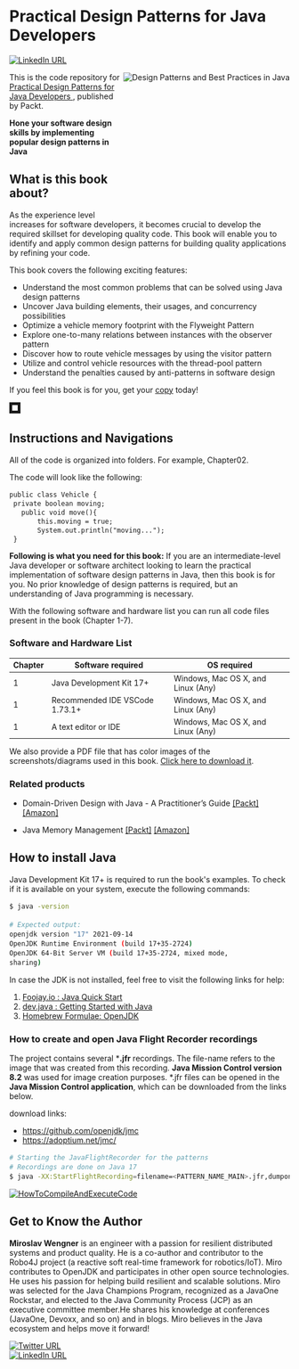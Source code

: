 # Practical Design Patterns for Java Developers
[![LinkedIn URL](https://img.shields.io/badge/License-MIT-blue.svg)](LICENSE) 


<a href="https://www.packtpub.com/product/practical-design-patterns-for-java-developers/9781804614679"><img src="https://static.packt-cdn.com/products/9781804614679/cover/smaller" alt="Design Patterns and Best Practices in Java " height="256px" align="right"></a>

This is the code repository for [ Practical Design Patterns for Java Developers ](https://www.packtpub.com/product/practical-design-patterns-for-java-developers/9781804614679), published by Packt.

**Hone your software design skills by implementing popular design patterns in Java**

## What is this book about?
As the experience level increases for software developers, it becomes crucial to develop the required skillset for developing quality code. This book will enable you to identify and apply common design patterns for building quality applications by refining your code.

This book covers the following exciting features:
* Understand the most common problems that can be solved using Java design patterns
* Uncover Java building elements, their usages, and concurrency possibilities
* Optimize a vehicle memory footprint with the Flyweight Pattern
* Explore one-to-many relations between instances with the observer pattern
* Discover how to route vehicle messages by using the visitor pattern
* Utilize and control vehicle resources with the thread-pool pattern
* Understand the penalties caused by anti-patterns in software design

If you feel this book is for you, get your [copy](https://www.amazon.com/dp/180461467X) today!

<a href="https://www.packtpub.com/?utm_source=github&utm_medium=banner&utm_campaign=GitHubBanner"><img src="https://raw.githubusercontent.com/PacktPublishing/GitHub/master/GitHub.png" 
alt="https://www.packtpub.com/" border="5" /></a>

## Instructions and Navigations
All of the code is organized into folders. For example, Chapter02.

The code will look like the following:
```
public class Vehicle {
 private boolean moving;
   public void move(){
       this.moving = true;
       System.out.println("moving...");
 }
```

**Following is what you need for this book:**
If you are an intermediate-level Java developer or software architect looking to learn the practical implementation of software design patterns in Java, then this book is for you. No prior knowledge of design patterns is required, but an understanding of Java programming is necessary.

With the following software and hardware list you can run all code files present in the book (Chapter 1-7).
### Software and Hardware List
| Chapter | Software required | OS required |
| -------- | ------------------------------------ | ----------------------------------- |
| 1 | Java Development Kit 17+ | Windows, Mac OS X, and Linux (Any) |
| 1 | Recommended IDE VSCode 1.73.1+ | Windows, Mac OS X, and Linux (Any) |
| 1 | A text editor or IDE | Windows, Mac OS X, and Linux (Any) |


We also provide a PDF file that has color images of the screenshots/diagrams used in this book. [Click here to download it]( https://packt.link/nSLEf).

### Related products
* Domain-Driven Design with Java - A Practitioner’s Guide  [[Packt]](https://www.packtpub.com/product/domain-driven-design-with-java-a-practitioners-guide/9781800560734?utm_source=github&utm_medium=repository&utm_campaign=) [[Amazon]](https://www.amazon.com/dp/1800560737)

* Java Memory Management  [[Packt]](https://www.packtpub.com/product/java-memory-management/9781801812856?utm_source=github&utm_medium=repository&utm_campaign=) [[Amazon]](https://www.amazon.com/dp/1801812853)

## How to install Java
Java Development Kit 17+ is required to run the book's examples. To check if it is available on your system, execute the following commands:
```bash
$ java -version

# Expected output:
openjdk version "17" 2021-09-14
OpenJDK Runtime Environment (build 17+35-2724)
OpenJDK 64-Bit Server VM (build 17+35-2724, mixed mode,
sharing)
```

In case the JDK is not installed, feel free to visit the following links for help:
1. [Foojay.io : Java Quick Start](https://foojay.io/java-quick-start/install-java/)
2. [dev.java : Getting Started with Java](https://dev.java/learn/)
3. [Homebrew Formulae: OpenJDK](https://formulae.brew.sh/formula/openjdk)


### How to create and open Java Flight Recorder recordings
The project contains several ***.jfr** recordings. The file-name refers to the image that was created from this recording. **Java Mission Control version 8.2** was used for image creation purposes. *.jfr files can be opened in the **Java Mission Control application**, which can be downloaded from the links below.

download links:
- https://github.com/openjdk/jmc
- https://adoptium.net/jmc/

```bash 
# Starting the JavaFlightRecorder for the patterns
# Recordings are done on Java 17
$ java -XX:StartFlightRecording=filename=<PATTERN_NAME_MAIN>.jfr,dumponexit=true,settings=profile <MAIN_CLASS>
```
[![HowToCompileAndExecuteCode](https://img.shields.io/badge/How_To_Compile_And_Execute_Code-0067B6?style=for-the-badge&logoColor=white)](https://github.com/PacktPublishing/Practical-Design-Patterns-for-Java-Developers/blob/main/HowToCompileAndExecute.md)

## Get to Know the Author
**Miroslav Wengner**
is an engineer with a passion for resilient distributed systems and product quality. He is a co-author and contributor to the Robo4J project (a reactive soft real-time framework for robotics/IoT). Miro contributes to OpenJDK and participates in other open source technologies. He uses his passion for helping build resilient and scalable solutions.
Miro was selected for the Java Champions Program, recognized as a JavaOne Rockstar, and elected to the Java Community Process (JCP) as an executive committee member.He shares his knowledge at conferences (JavaOne, Devoxx, and so on) and in blogs. Miro believes in the Java ecosystem and helps move it forward!

[![Twitter URL](https://img.shields.io/twitter/url/https/twitter.com/miragemiko.svg?style=social&label=Follow%20%40miragemiko)](https://twitter.com/miragemiko) <br>
[![LinkedIn URL](https://img.shields.io/badge/LinkedIn-0077B5?style=for-the-badge&logo=linkedin&logoColor=white)](https://www.linkedin.com/in/mwengner/) 






